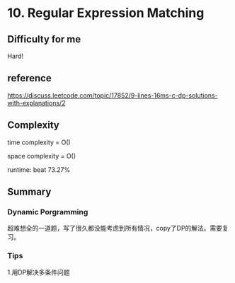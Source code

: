 # 10. Regular Expression Matching
## Difficulty for me
Hard!

## reference
https://discuss.leetcode.com/topic/17852/9-lines-16ms-c-dp-solutions-with-explanations/2

## Complexity
time complexity = O()

space complexity = O()

runtime: beat 73.27%

## Summary
### Dynamic Porgramming
超难想全的一道题，写了很久都没能考虑到所有情况，copy了DP的解法。需要复习。

### Tips
1.用DP解决多条件问题
